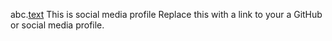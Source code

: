 abc.[text](https://example.com)
This is social media profile
Replace this with a link to your a GitHub or social media profile.
